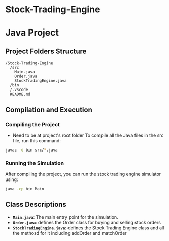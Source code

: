 # Stock-Trading-Engine
# Java Project

## Project Folders Structure
```
/Stock-Trading-Engine
  /src
    Main.java
    Order.java
    StockTradingEngine.java
  /bin
  /.vscode
  README.md
```

## Compilation and Execution

### **Compiling the Project**
* Need to be at project's root folder
To compile all the Java files in the src file, run this command:
```sh
javac -d bin src/*.java
```

### **Running the Simulation**
After compiling the project, you can run the stock trading engine simulator using:
```sh
java -cp bin Main
```

## Class Descriptions
- **`Main.java`**: The main entry point for the simulation.
- **`Order.java`**: defines the Order class for buying and selling stock orders
- **`StockTradingEngine.java`**: defines the Stock Trading Engine class and all the methosd for it including addOrder and matchOrder



